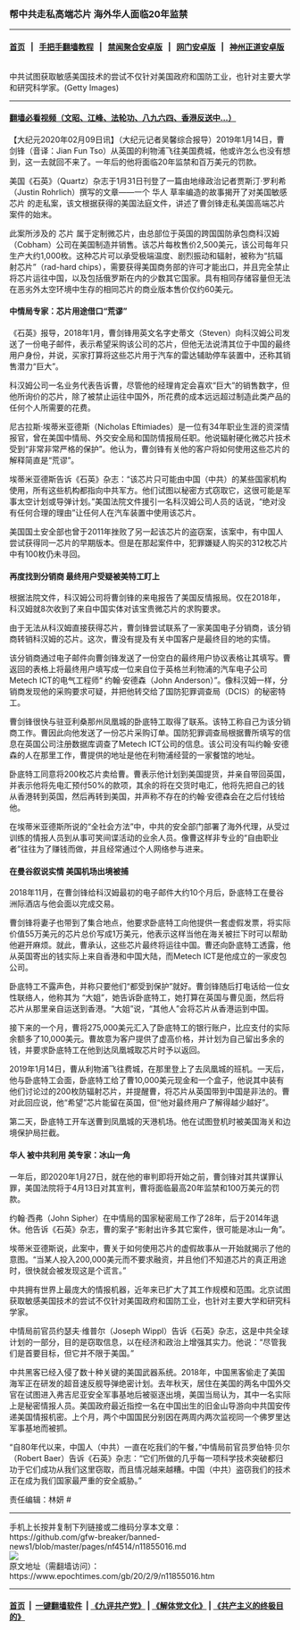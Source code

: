 ### 帮中共走私高端芯片 海外华人面临20年监禁
------------------------

#### [首页](https://github.com/gfw-breaker/banned-news1/blob/master/README.md) &nbsp;&nbsp;|&nbsp;&nbsp; [手把手翻墙教程](https://github.com/gfw-breaker/guides/wiki) &nbsp;&nbsp;|&nbsp;&nbsp; [禁闻聚合安卓版](https://github.com/gfw-breaker/bn-android) &nbsp;&nbsp;|&nbsp;&nbsp; [网门安卓版](https://github.com/oGate2/oGate) &nbsp;&nbsp;|&nbsp;&nbsp; [神州正道安卓版](https://github.com/SzzdOgate/update) 



<div><img alt="" class="aligncenter wp-post-image" src="https://i.epochtimes.com/assets/uploads/2020/01/1510050922211770-600x400.jpg"/>
<div class="red16 caption">
 <p>
  中共试图获取敏感美国技术的尝试不仅针对美国政府和国防工业，也针对主要大学和研究科学家。(Getty Images)
 </p>
</div>
</div><hr/>

#### [翻墙必看视频（文昭、江峰、法轮功、八九六四、香港反送中...）](https://github.com/gfw-breaker/banned-news1/blob/master/pages/link3.md)

<div><p>
 【大纪元2020年02月09日讯】（大纪元记者吴馨综合报导）2019年1月14日，曹剑锋（音译：Jian Fun Tso）从英国的利物浦飞往美国费城，他或许怎么也没有想到，这一去就回不来了。一年后的他将面临20年监禁和百万美元的罚款。
</p>
<p>
 美国《石英》（Quartz）杂志于1月31日刊登了一篇由地缘政治记者贾斯汀·罗利希（Justin Rohrlich）撰写的文章——一个
 <ok href="https://www.epochtimes.com/gb/tag/%E5%8D%8E%E4%BA%BA.html">
  华人
 </ok>
 草率编造的故事揭开了对美国敏感
 <ok href="https://www.epochtimes.com/gb/tag/%E8%8A%AF%E7%89%87.html">
  芯片
 </ok>
 的走私案，该文根据获得的美国法庭文件，讲述了曹剑锋走私美国高端芯片案件的始末。
</p>
<p>
 此案所涉及的
 <ok href="https://www.epochtimes.com/gb/tag/%E8%8A%AF%E7%89%87.html">
  芯片
 </ok>
 属于定制微芯片，由总部位于英国的跨国国防承包商科汉姆（Cobham）公司在美国制造并销售。该芯片每枚售价2,500美元，该公司每年只生产大约1,000枚。这种芯片可以承受极端温度、剧烈振动和辐射，被称为“抗辐射芯片”（rad-hard chips），需要获得美国商务部的许可才能出口，并且完全禁止将芯片运往中国，以及包括俄罗斯在内的少数其它国家。具有相同存储容量但无法在恶劣外太空环境中生存的相同芯片的商业版本售价仅约60美元。
</p>
<h4>
 中情局专家：芯片用途借口“荒谬”
</h4>
<p>
 《石英》报导，2018年1月，曹剑锋用英文名字史蒂文（Steven）向科汉姆公司发送了一份电子邮件，表示希望采购该公司的芯片，但他无法说清其位于中国的最终用户身份，并说，买家打算将这些芯片用于汽车的雷达辅助停车装置中，还称其销售潜力“巨大”。
</p>
<p>
 科汉姆公司一名业务代表告诉曹，尽管他的经理肯定会喜欢“巨大”的销售数字，但他所询价的芯片，除了被禁止运往中国外，所花费的成本远远超过制造此类产品的任何个人所需要的花费。
</p>
<p>
 尼古拉斯·埃蒂米亚德斯（Nicholas Eftimiades）是一位有34年职业生涯的资深情报官，曾在美国中情局、外交安全局和国防情报局任职。他说辐射硬化微芯片技术受到“非常非常严格的保护”。他认为，曹剑锋有关他的客户将如何使用这些芯片的解释简直是“荒谬”。
</p>
<p>
 埃蒂米亚德斯告诉《石英》杂志：“该芯片只可能由中国（中共）的某些国家机构使用，所有这些机构都指向中共军方。他们试图以秘密方式窃取它，这很可能是军事太空计划或导弹计划。”美国法院文件援引一名科汉姆公司人员的话说，“绝对没有任何合理的理由”让任何人在汽车装置中使用该芯片。
</p>
<p>
 美国国土安全部也曾于2011年挫败了另一起该芯片的盗窃案，该案中，有中国人尝试获得同一芯片的早期版本。但是在那起案件中，犯罪嫌疑人购买的312枚芯片中有100枚仍未寻回。
</p>
<h4>
 再度找到分销商 最终用户受疑被美特工盯上
</h4>
<p>
 根据法院文件，科汉姆公司将曹剑锋的来电报告了美国反情报局。仅在2018年，科汉姆就8次收到了来自中国实体对该宝贵微芯片的求购要求。
</p>
<p>
 由于无法从科汉姆直接获得芯片，曹剑锋尝试联系了一家美国电子分销商，该分销商转销科汉姆的芯片。这次，曹没有提及有关中国客户是最终目的地的实情。
</p>
<p>
 该分销商通过电子邮件向曹剑锋发送了一份空白的最终用户协议表格让其填写。曹返回的表格上将最终用户填写成一位来自位于英格兰利物浦的汽车电子公司Metech ICT的电气工程师“ 约翰·安德森（John Anderson）”。像科汉姆一样，分销商发现他的采购要求可疑，并把他转交给了国防犯罪调查局（DCIS）的秘密特工。
</p>
<p>
 曹剑锋很快与驻亚利桑那州凤凰城的卧底特工取得了联系。该特工称自己为该分销商工作。曹因此向他发送了一份芯片采购订单。国防犯罪调查局根据曹所填写的信息在英国公司注册数据库调查了Metech ICT公司的信息。该公司没有叫约翰·安德森的人在那里工作，曹提供的地址是他在利物浦经营的一家餐馆的地址。
</p>
<p>
 卧底特工同意将200枚芯片卖给曹。曹表示他计划到美国提货，并亲自带回英国，并表示他将先电汇预付50%的款项，其余的将在交货时电汇，他将先把自己的钱从香港转到英国，然后再转到美国，并声称不存在的约翰·安德森会在之后付钱给他。
</p>
<p>
 在埃蒂米亚德斯所说的“全社会方法”中，中共的安全部门部署了海外代理，从受过训练的情报人员到从事可笑间谍活动的业余人员。像曹这样非专业的“自由职业者”往往为了赚钱而做，并且经常通过个人网络参与进来。
</p>
<h4>
 在曼谷叙说实情 美国机场出境被捕
</h4>
<p>
 2018年11月，在曹剑锋给科汉姆最初的电子邮件大约10个月后，卧底特工在曼谷洲际酒店与他会面以完成交易。
</p>
<p>
 曹剑锋将妻子也带到了集合地点，他要求卧底特工向他提供一套虚假发票，将实际价值55万美元的芯片总价写成1万美元，他表示这样当他在海关被拦下时可以帮助他避开麻烦。就此，曹承认，这些芯片最终将运往中国。曹还向卧底特工透露，他从英国寄出的钱实际上来自香港和中国大陆，而Metech ICT是他成立的一家皮包公司。
</p>
<p>
 卧底特工不露声色，并称只要他们“都受到保护”就好。曹剑锋随后打电话给一位女性联络人，他称其为 “大姐”，她告诉卧底特工，她打算在英国与曹见面，然后将芯片从那里亲自运送到香港。“大姐”说，“其他人”会将芯片从香港运到中国。
</p>
<p>
 接下来的一个月，曹将275,000美元汇入了卧底特工的银行账户，比应支付的实际余额多了10,000美元。曹故意为客户提供了虚高价格，并计划为自己留出多余的钱，并要求卧底特工在他到达凤凰城取芯片时予以返回。
</p>
<p>
 2019年1月14日，曹从利物浦飞往费城，在那里登上了去凤凰城的班机。一天后，他与卧底特工会面，卧底特工给了曹10,000美元现金和一个盒子，他说其中装有他们讨论过的200枚防辐射芯片，并提醒曹，将芯片从英国带到中国是非法的。曹对此回应说，他“希望”芯片能留在英国，但“他对最终用户了解得越少越好”。
</p>
<p>
 第二天，卧底特工开车送曹到凤凰城的天港机场。他在试图登机时被美国海关和边境保护局拦截。
</p>
<h4>
 <ok href="https://www.epochtimes.com/gb/tag/%E5%8D%8E%E4%BA%BA.html">
  华人
 </ok>
 被中共利用 美专家：冰山一角
</h4>
<p>
 一年后，即2020年1月27日，就在他的审判即将开始之前，曹剑锋对其共谋罪认罪，美国法院将于4月13日对其宣判，曹将面临最高20年监禁和100万美元的罚款。
</p>
<p>
 约翰·西弗（John Sipher）在中情局的国家秘密局工作了28年，后于2014年退休。他告诉《石英》杂志，曹的案子“影射出许多其它案件，很可能是冰山一角”。
</p>
<p>
 埃蒂米亚德斯说，此案中，曹关于如何使用芯片的虚假故事从一开始就揭示了他的意图。“当某人投入200,000美元而不要求融资，并且他们不知道芯片的真正用途时，很快就会被发现这是个谎言。”
</p>
<p>
 中共拥有世界上最庞大的情报机器，近年来已扩大了其工作规模和范围。北京试图获取敏感美国技术的尝试不仅针对美国政府和国防工业，也针对主要大学和研究科学家。
</p>
<p>
 中情局前官员约瑟夫·维普尔（Joseph Wippl）告诉《石英》杂志，这是中共全球计划的一部分，目的是窃取信息，以在经济和政治上增强其实力。他说：“尽管我们是首要目标，但它并不限于美国。”
</p>
<p>
 中共黑客已经入侵了数十种关键的美国武器系统。2018年，中国黑客偷走了美国海军正在研发的超音速反舰导弹绝密计划。去年秋天，居住在美国的两名中国外交官在试图进入弗吉尼亚安全军事基地后被驱逐出境，美国当局认为，其中一名实际上是秘密情报人员。美国政府最近指控一名在中国出生的旧金山导游向中共国安传递美国情报机密。上个月，两个中国国民分别因在两周内两次监视同一个佛罗里达军事基地而被抓。
</p>
<p>
 “自80年代以来，中国人（中共）一直在吃我们的午餐，”中情局前官员罗伯特·贝尔（Robert Baer）告诉《石英》杂志：“它们所做的几乎每一项科学技术突破都归功于它们成功从我们这里窃取，而且情况越来越糟。中国（中共）盗窃我们的技术正在成为我们国家最严重的安全威胁。”
</p>
<p>
 责任编辑：林妍 #
</p>
</div>
<hr/>
手机上长按并复制下列链接或二维码分享本文章：<br/>
https://github.com/gfw-breaker/banned-news1/blob/master/pages/nf4514/n11855016.md <br/>
<a href='https://github.com/gfw-breaker/banned-news1/blob/master/pages/nf4514/n11855016.md'><img src='https://github.com/gfw-breaker/banned-news1/blob/master/pages/nf4514/n11855016.md.png'/></a> <br/>
原文地址（需翻墙访问）：https://www.epochtimes.com/gb/20/2/9/n11855016.htm


------------------------
#### [首页](https://github.com/gfw-breaker/banned-news1/blob/master/README.md) &nbsp;|&nbsp; [一键翻墙软件](https://github.com/gfw-breaker/nogfw/blob/master/README.md) &nbsp;| [《九评共产党》](https://github.com/gfw-breaker/9ping.md/blob/master/README.md#九评之一评共产党是什么) | [《解体党文化》](https://github.com/gfw-breaker/jtdwh.md/blob/master/README.md) | [《共产主义的终极目的》](https://github.com/gfw-breaker/gczydzjmd.md/blob/master/README.md)


<img src='http://gfw-breaker.win/banned-news/pages/nf4514/n11855016.md' width='0px' height='0px'/>